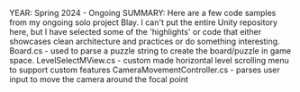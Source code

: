 YEAR: Spring 2024 - Ongoing
SUMMARY:
Here are a few code samples from my ongoing solo project Blay. I can't put the entire Unity repository here, but I have selected some of the 'highlights' or code that either showcases clean architecture and practices or do something interesting.
Board.cs - used to parse a puzzle string to create the board/puzzle in game space. 
LevelSelectMView.cs - custom made horizontal level scrolling menu to support custom features
CameraMovementController.cs - parses user input to move the camera around the focal point